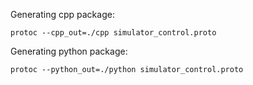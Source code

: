 Generating cpp package:
```
protoc --cpp_out=./cpp simulator_control.proto
```

Generating python package:
```
protoc --python_out=./python simulator_control.proto
```